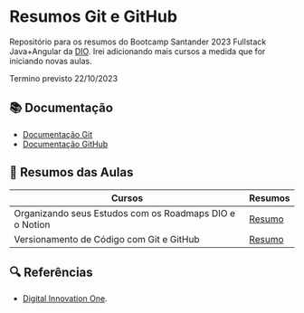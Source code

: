 
# Resumos Git e GitHub

Repositório para os resumos do Bootcamp Santander 2023 Fullstack Java+Angular da [DIO](https://web.dio.me/home).
Irei adicionando mais cursos a medida que for iniciando novas aulas.

Termino previsto 22/10/2023

## 📚  Documentação
- [Documentação Git](https://git-scm.com/docs)
- [Documentação GitHub](https://docs.github.com/pt/get-started)

## 📃  Resumos das Aulas

| Cursos | Resumos|
|--------|---------|
|Organizando seus Estudos com os Roadmaps DIO e o Notion|[Resumo](https://bootcamp-da-gaby.notion.site/Programa-o-ac913bb2d0224e3e81201bac8e01d421?pvs=4)
|Versionamento de Código com Git e GitHub | [Resumo](https://www.notion.so/bootcamp-da-gaby/Curso-Versionamento-de-C-digo-com-Git-e-GitHub-2687f272104b4fb59da3c110877c532b?pvs=4)

## 🔍  Referências
 
- [Digital Innovation One](https://web.dio.me/track/bf7abb82-1324-4074-9949-f474a1a911fe).



